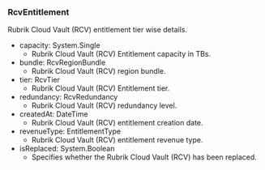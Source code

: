 ### RcvEntitlement
Rubrik Cloud Vault (RCV) entitlement tier wise details.

- capacity: System.Single
  - Rubrik Cloud Vault (RCV) Entitlement capacity in TBs.
- bundle: RcvRegionBundle
  - Rubrik Cloud Vault (RCV) region bundle.
- tier: RcvTier
  - Rubrik Cloud Vault (RCV) Entitlement tier.
- redundancy: RcvRedundancy
  - Rubrik Cloud Vault (RCV) redundancy level.
- createdAt: DateTime
  - Rubrik Cloud Vault (RCV) entitlement creation date.
- revenueType: EntitlementType
  - Rubrik Cloud Vault (RCV) entitlement revenue type.
- isReplaced: System.Boolean
  - Specifies whether the Rubrik Cloud Vault (RCV) has been replaced.
